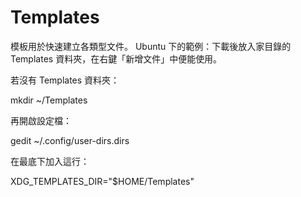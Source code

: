 # Templates
模板用於快速建立各類型文件。
Ubuntu 下的範例：下載後放入家目錄的 Templates 資料夾，在右鍵「新增文件」中便能使用。

若沒有 Templates 資料夾：

mkdir ~/Templates

再開啟設定檔：

gedit ~/.config/user-dirs.dirs

在最底下加入這行：

XDG_TEMPLATES_DIR="$HOME/Templates"
